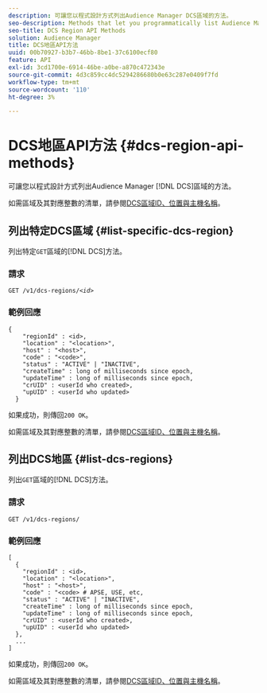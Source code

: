 ```yaml
---
description: 可讓您以程式設計方式列出Audience Manager DCS區域的方法。
seo-description: Methods that let you programmatically list Audience Manager DCS regions.
seo-title: DCS Region API Methods
solution: Audience Manager
title: DCS地區API方法
uuid: 00b70927-b3b7-46bb-8be1-37c6100ecf80
feature: API
exl-id: 3cd1700e-6914-46be-a0be-a870c472343e
source-git-commit: 4d3c859cc4dc5294286680b0e63c287e0409f7fd
workflow-type: tm+mt
source-wordcount: '110'
ht-degree: 3%

---
```


# DCS地區API方法 {#dcs-region-api-methods}

可讓您以程式設計方式列出Audience Manager [!DNL DCS]區域的方法。

<!-- c_rest_api_regions.xml -->

如需區域及其對應整數的清單，請參閱[DCS區域ID、位置與主機名稱](../../api/dcs-intro/dcs-api-reference/dcs-regions.md)。

## 列出特定DCS區域 {#list-specific-dcs-region}

列出特定`GET`區域的[!DNL DCS]方法。

<!-- r_rest_api_regions_list_specific.xml -->

### 請求

`GET /v1/dcs-regions/`*`<id>`*

### 範例回應

```
{ 
    "regionId" : <id>, 
    "location" : "<location>",
    "host" : "<host>",
    "code" : "<code>",
    "status" : "ACTIVE" | "INACTIVE",
    "createTime" : long of milliseconds since epoch,
    "updateTime" : long of milliseconds since epoch,
    "crUID" : <userId who created>,
    "upUID" : <userId who updated>
  }
```

如果成功，則傳回`200 OK`。

如需區域及其對應整數的清單，請參閱[DCS區域ID、位置與主機名稱](../../api/dcs-intro/dcs-api-reference/dcs-regions.md)。

## 列出DCS地區 {#list-dcs-regions}

列出`GET`區域的[!DNL DCS]方法。

<!-- r_rest_api_regions_list.xml -->

### 請求

`GET /v1/dcs-regions/`

### 範例回應

```
[
  { 
    "regionId" : <id>, 
    "location" : "<location>",
    "host" : "<host>",
    "code" : "<code> # APSE, USE, etc,
    "status" : "ACTIVE" | "INACTIVE",
    "createTime" : long of milliseconds since epoch,
    "updateTime" : long of milliseconds since epoch,
    "crUID" : <userId who created>,
    "upUID" : <userId who updated>
  },
  ...
]
```

如果成功，則傳回`200 OK`。

如需區域及其對應整數的清單，請參閱[DCS區域ID、位置與主機名稱](../../api/dcs-intro/dcs-api-reference/dcs-regions.md)。
